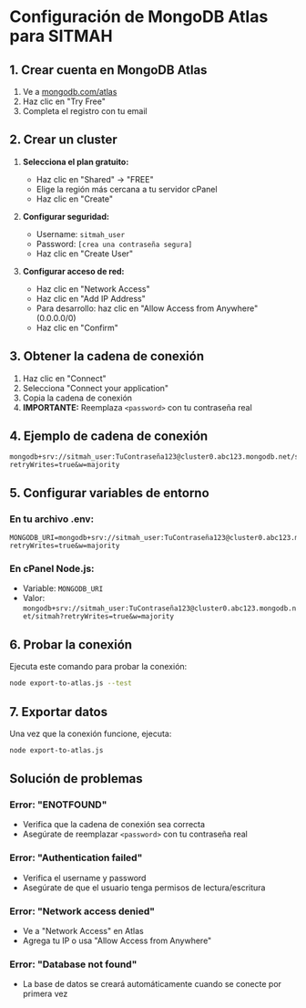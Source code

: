 # Configuración de MongoDB Atlas para SITMAH

## 1. Crear cuenta en MongoDB Atlas

1. Ve a [mongodb.com/atlas](https://mongodb.com/atlas)
2. Haz clic en "Try Free"
3. Completa el registro con tu email

## 2. Crear un cluster

1. **Selecciona el plan gratuito:**
   - Haz clic en "Shared" → "FREE"
   - Elige la región más cercana a tu servidor cPanel
   - Haz clic en "Create"

2. **Configurar seguridad:**
   - Username: `sitmah_user`
   - Password: `[crea una contraseña segura]`
   - Haz clic en "Create User"

3. **Configurar acceso de red:**
   - Haz clic en "Network Access"
   - Haz clic en "Add IP Address"
   - Para desarrollo: haz clic en "Allow Access from Anywhere" (0.0.0.0/0)
   - Haz clic en "Confirm"

## 3. Obtener la cadena de conexión

1. Haz clic en "Connect"
2. Selecciona "Connect your application"
3. Copia la cadena de conexión
4. **IMPORTANTE:** Reemplaza `<password>` con tu contraseña real

## 4. Ejemplo de cadena de conexión

```
mongodb+srv://sitmah_user:TuContraseña123@cluster0.abc123.mongodb.net/sitmah?retryWrites=true&w=majority
```

## 5. Configurar variables de entorno

### En tu archivo .env:
```
MONGODB_URI=mongodb+srv://sitmah_user:TuContraseña123@cluster0.abc123.mongodb.net/sitmah?retryWrites=true&w=majority
```

### En cPanel Node.js:
- Variable: `MONGODB_URI`
- Valor: `mongodb+srv://sitmah_user:TuContraseña123@cluster0.abc123.mongodb.net/sitmah?retryWrites=true&w=majority`

## 6. Probar la conexión

Ejecuta este comando para probar la conexión:
```bash
node export-to-atlas.js --test
```

## 7. Exportar datos

Una vez que la conexión funcione, ejecuta:
```bash
node export-to-atlas.js
```

## Solución de problemas

### Error: "ENOTFOUND"
- Verifica que la cadena de conexión sea correcta
- Asegúrate de reemplazar `<password>` con tu contraseña real

### Error: "Authentication failed"
- Verifica el username y password
- Asegúrate de que el usuario tenga permisos de lectura/escritura

### Error: "Network access denied"
- Ve a "Network Access" en Atlas
- Agrega tu IP o usa "Allow Access from Anywhere"

### Error: "Database not found"
- La base de datos se creará automáticamente cuando se conecte por primera vez 